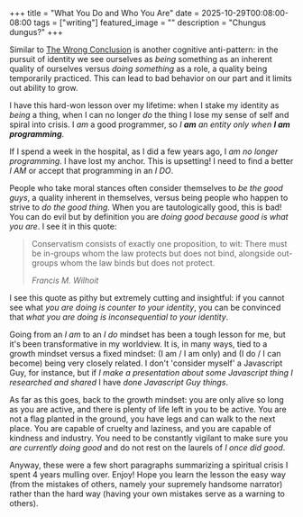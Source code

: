 +++
title = "What You Do and Who You Are"
date = 2025-10-29T00:08:00-08:00
tags = ["writing"]
featured_image = ""
description = "Chungus dungus?"
+++

Similar to [The Wrong Conclusion](../the-wrong-conclusion/) is another cognitive anti-pattern: in the pursuit of identity we see ourselves as _being_ something as an inherent quality of ourselves versus _doing something_ as a role, a quality being temporarily practiced. This can lead to bad behavior on our part and it limits out ability to grow.

I have this hard-won lesson over my lifetime: when I stake my identity as _being_ a thing, when I can no longer _do_ the thing I lose my sense of self and spiral into crisis. I _am_ a good programmer, so _I **am** an entity only when **I am programming**_.

If I spend a week in the hospital, as I did a few years ago, I _am no longer programming_. I have lost my anchor. This is upsetting! I need to find a better _I AM_ or accept that programming in an _I DO_.

People who take moral stances often consider themselves to _be the good guys_, a quality inherent in themselves, versus being people who happen to strive to _do the good thing_. When you are tautologically good, this is bad! You can do evil but by definition you are _doing good because good is what you are_. I see it in this quote:

> Conservatism consists of exactly one proposition, to wit: There must be in-groups whom the law protects but does not bind, alongside out-groups whom the law binds but does not protect.
>
> _Francis M. Wilhoit_

I see this quote as pithy but extremely cutting and insightful: if you cannot see what _you are doing is counter to your identity_, you can be convinced that _what you are doing is inconsequential to your identity_.

Going from an _I am_ to an _I do_ mindset has been a tough lesson for me, but it's been transformative in my worldview. It is, in many ways, tied to a growth mindset versus a fixed mindset: (I am / I am only) and (I do / I can become) being very closely related. I don't 'consider myself' a Javascript Guy, for instance, but if _I make a presentation about some Javascript thing I researched and shared_ I have _done Javascript Guy things_.

As far as this goes, back to the growth mindset: you are only alive so long as you are active, and there is plenty of life left in you to be active. You are not a flag planted in the ground, you have legs and can walk to the next place. You are capable of cruelty and laziness, and you are capable of kindness and industry. You need to be constantly vigilant to make sure you _are currently doing good_ and do not rest on the laurels of _I once did good_.

Anyway, these were a few short paragraphs summarizing a spiritual crisis I spent 4 years mulling over. Enjoy! Hope you learn the lesson the easy way (from the mistakes of others, namely your supremely handsome narrator) rather than the hard way (having your own mistakes serve as a warning to others).
